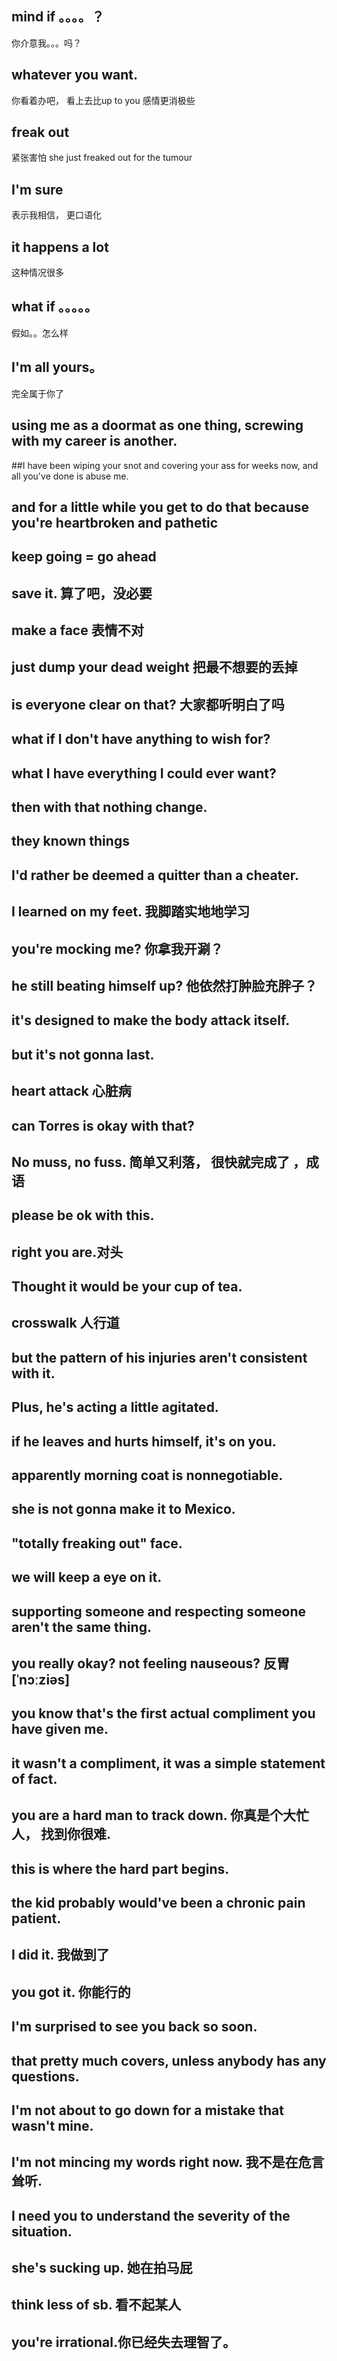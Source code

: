 ## mind if 。。。。？
你介意我。。。吗？
## whatever you want.
你看着办吧， 看上去比up to you 感情更消极些
## freak out
紧张害怕 she just freaked out for the tumour
## I'm sure
表示我相信， 更口语化
## it happens a lot
这种情况很多
## what if 。。。。。
假如。。怎么样
## I'm all yours。
完全属于你了
## using me as a doormat as one thing, screwing with my career is another.
##I have been wiping your snot and covering your ass for weeks now, and all you've done is abuse me.
## and for a little while you get to do that because you're heartbroken and pathetic
## keep going = go ahead
## save it. 算了吧，没必要
## make a face 表情不对
## just dump your dead weight 把最不想要的丢掉
## is everyone clear on that?  大家都听明白了吗
## what if I don't have anything to wish for?
## what I have everything I could ever want?
## then with that nothing change.
## they known things
## I'd rather be deemed a quitter than a cheater.
## I learned on my feet. 我脚踏实地地学习
## you're mocking me? 你拿我开涮？
## he still beating himself up? 他依然打肿脸充胖子？
## it's designed to make the body attack itself.
## but it's not gonna last.
## heart attack 心脏病
## can Torres is okay with that?
## No muss, no fuss. 简单又利落， 很快就完成了 ，成语
## please be ok with this.
## right you are.对头
## Thought it would be your cup of tea.
## crosswalk 人行道
## but the pattern of his injuries aren't consistent with it.
## Plus, he's acting a little agitated.
## if he leaves and hurts himself, it's on you.
## apparently morning coat is nonnegotiable.
## she is not gonna make it to Mexico.
## "totally freaking out" face.
## we will keep a eye on it.
## supporting someone and respecting someone aren't the same thing.
## you really okay? not feeling nauseous? 反胃[ˈnɔːziəs]
## you know that's the first actual compliment you have given me.
## it wasn't a compliment, it was a simple statement of fact.
## you are a hard man to track down. 你真是个大忙人， 找到你很难.
## this is where the hard part begins.
## the kid probably would've been a chronic pain patient.
## I did it. 我做到了
## you got it. 你能行的
## I'm surprised to see you back so soon.
## that pretty much covers, unless anybody has any questions.
## I'm not about to go down for a mistake that wasn't mine.
## I'm not mincing my words right now. 我不是在危言耸听.
## I need you to understand the severity of the situation.
## she's sucking up. 她在拍马屁
## think less of sb. 看不起某人
## you're irrational.你已经失去理智了。
